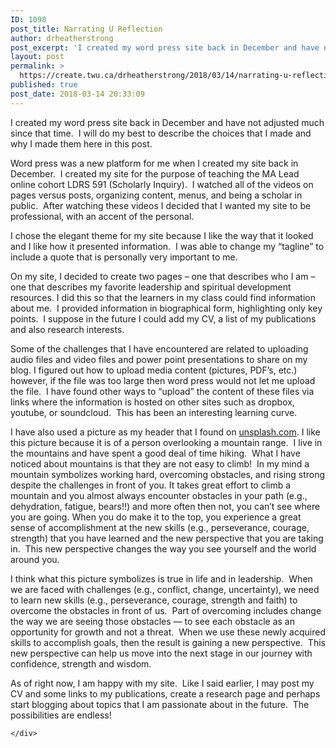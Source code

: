 ```yaml
---
ID: 1098
post_title: Narrating U Reflection
author: drheatherstrong
post_excerpt: 'I created my word press site back in December and have not adjusted much since that time.&nbsp; I will do my best to describe the choices that I made and why I made them here in this post. Word press was a new platform for me when I created my site back in December.&nbsp; I [&hellip;]'
layout: post
permalink: >
  https://create.twu.ca/drheatherstrong/2018/03/14/narrating-u-reflection/
published: true
post_date: 2018-03-14 20:33:09
---
```

<p>I created my word press site back in December and have not adjusted much since that time.  I will do my best to describe the choices that I made and why I made them here in this post.</p>
<p>Word press was a new platform for me when I created my site back in December.  I created my site for the purpose of teaching the MA Lead online cohort LDRS 591 (Scholarly Inquiry).  I watched all of the videos on pages versus posts, organizing content, menus, and being a scholar in public.  After watching these videos I decided that I wanted my site to be professional, with an accent of the personal.</p>
<p>I chose the elegant theme for my site because I like the way that it looked and I like how it presented information.  I was able to change my &#8220;tagline&#8221; to include a quote that is personally very important to me.</p>
<p>On my site, I decided to create two pages &#8211; one that describes who I am &#8211; one that describes my favorite leadership and spiritual development resources. I did this so that the learners in my class could find information about me.  I provided information in biographical form, highlighting only key points.  I suppose in the future I could add my CV, a list of my publications and also research interests.</p>
<p>Some of the challenges that I have encountered are related to uploading audio files and video files and power point presentations to share on my blog. I figured out how to upload media content (pictures, PDF&#8217;s, etc.) however, if the file was too large then word press would not let me upload the file.  I have found other ways to &#8220;upload&#8221; the content of these files via links where the information is hosted on other sites such as dropbox, youtube, or soundcloud.  This has been an interesting learning curve.</p>
<p>I have also used a picture as my header that I found on <a href="https://unsplash.com/">unsplash.com</a>. I like this picture because it is of a person overlooking a mountain range.  I live in the mountains and have spent a good deal of time hiking.  What I have noticed about mountains is that they are not easy to climb!  In my mind a mountain symbolizes working hard, overcoming obstacles, and rising strong despite the challenges in front of you. It takes great effort to climb a mountain and you almost always encounter obstacles in your path (e.g., dehydration, fatigue, bears!!) and more often then not, you can&#8217;t see where you are going. When you do make it to the top, you experience a great sense of accomplishment at the new skills (e.g., perseverance, courage, strength) that you have learned and the new perspective that you are taking in.  This new perspective changes the way you see yourself and the world around you.</p>
<p>I think what this picture symbolizes is true in life and in leadership.  When we are faced with challenges (e.g., conflict, change, uncertainty), we need to learn new skills (e.g., perseverance, courage, strength and faith) to overcome the obstacles in front of us.  Part of overcoming includes change the way we are seeing those obstacles &#8212; to see each obstacle as an opportunity for growth and not a threat.  When we use these newly acquired skills to accomplish goals, then the result is gaining a new perspective.  This new perspective can help us move into the next stage in our journey with confidence, strength and wisdom.</p>
<p>As of right now, I am happy with my site.  Like I said earlier, I may post my CV and some links to my publications, create a research page and perhaps start blogging about topics that I am passionate about in the future.  The possibilities are endless!</p>
<div id="themify_builder_content-177" data-postid="177" class="themify_builder_content themify_builder_content-177 themify_builder">

    </div>
<!-- /themify_builder_content -->